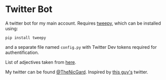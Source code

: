 # Twitter Bot
A twitter bot for my main account. Requires [tweepy](https://github.com/tweepy/tweepy), which can be installed using:
```
pip install tweepy
```
and a separate file named `config.py` with Twitter Dev tokens required for authentification.

List of adjectives taken from [here](https://www.d.umn.edu/~rave0029/research/adjectives1.txt).

My twitter can be found [@TheNicGard](https://twitter.com/TheNicGard). Inspired by [this guy's](https://twitter.com/_xs) twitter.
